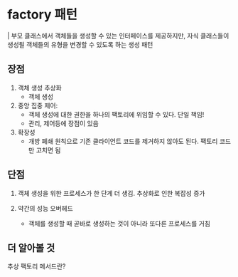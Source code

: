 # factory 패턴

| 부모 클래스에서 객체들을 생성할 수 있는 인터페이스를 제공하지만, 자식 클래스들이 생성될 객체들의 유형을 변경할 수 있도록 하는 생성 패턴

## 장점

1. 객체 생성 추상화
   - 객체 생성
2. 중앙 집중 제어:
   - 객체 생성에 대한 권한을 하나의 팩토리에 위임할 수 있다. 단일 책임!
   - 관리, 제어등에 장점이 있음
3. 확장성
   - 개방 폐쇄 원칙으로 기존 클라이언트 코드를 제거하지 않아도 된다. 팩토리 코드만 고치면 됨

## 단점

1. 객체 생성을 위한 프로세스가 한 단계 더 생김. 추상화로 인한 복잡성 증가

2. 약간의 성능 오버헤드
   - 객체를 생성할 때 곧바로 생성하는 것이 아니라 또다른 프로세스를 거침

## 더 알아볼 것

추상 팩토리 메서드란?
